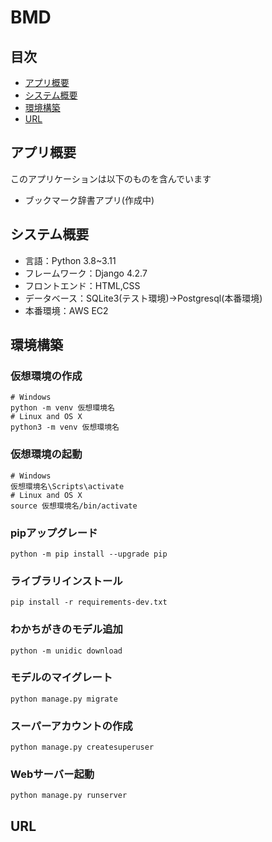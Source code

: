 # BMD

## 目次
- [アプリ概要](#アプリ概要)
- [システム概要](#システム概要)
- [環境構築](#環境構築)
- [URL](#URL)

## アプリ概要
このアプリケーションは以下のものを含んでいます
- ブックマーク辞書アプリ(作成中)
## システム概要
- 言語：Python 3.8~3.11
- フレームワーク：Django 4.2.7
- フロントエンド：HTML,CSS
- データベース：SQLite3(テスト環境)→Postgresql(本番環境)
- 本番環境：AWS EC2

## 環境構築
### 仮想環境の作成
```
# Windows
python -m venv 仮想環境名
# Linux and OS X
python3 -m venv 仮想環境名
```
### 仮想環境の起動
```
# Windows
仮想環境名\Scripts\activate
# Linux and OS X
source 仮想環境名/bin/activate
```

### pipアップグレード
```
python -m pip install --upgrade pip
```

### ライブラリインストール
```
pip install -r requirements-dev.txt
```

### わかちがきのモデル追加
```
python -m unidic download
```

### モデルのマイグレート
```
python manage.py migrate
```

### スーパーアカウントの作成
```
python manage.py createsuperuser
```

### Webサーバー起動
```
python manage.py runserver
```

## URL
